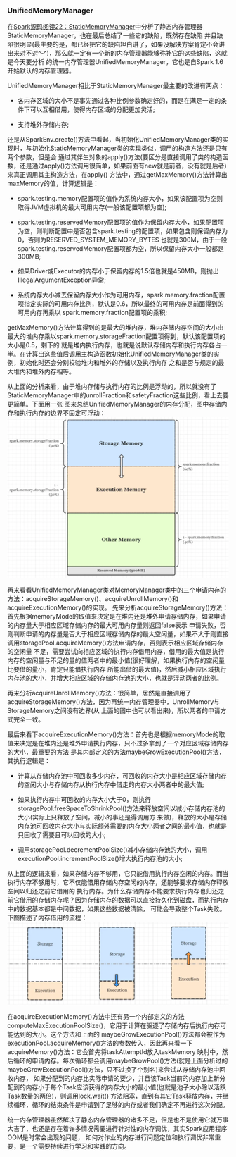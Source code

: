 ### UnifiedMemoryManager

在[Spark源码阅读22：StaticMemoryManager](./staticmemorymanager.md)中分析了静态内存管理器StaticMemoryManager，也在最后总结了一些它的缺陷，既然存在缺陷
并且缺陷很明显(最主要的是，都已经把它的缺陷坦白讲了，如果没解决方案肯定不会讲出来对不对^-^)，那么就一定有一个新的内存管理器能够弥补它的这些缺陷，这就是今天要分析
的统一内存管理器UnifiedMemoryManager，它也是自Spark 1.6开始默认的内存管理器。

UnifiedMemoryManager相比于StaticMemoryManager最主要的改进有两点：
  * 各内存区域的大小不是事先通过各种比例参数确定好的，而是在满足一定的条件下可以互相借用，使得内存区域的分配更加灵活;

  * 支持堆外存储内存;

还是从SparkEnv.create()方法中看起，当初始化UnifiedMemoryManager类的实现时，与初始化StaticMemoryManager类的实现类似，调用的构造方法还是只有两个参数，但是会
通过其伴生对象的apply()方法(要区分是直接调用了类的构造函数，还是通过apply()方法调用很简单，如果前面有new就是前者，没有就是后者)来真正调用其主构造方法，在apply()
方法中，通过getMaxMemory()方法计算出maxMemory的值，计算逻辑是：
  * spark.testing.memory配置项的值作为系统内存大小，如果该配置项为空则取得JVM虚拟机的最大可用内存(一般该配置项都为空);

  * spark.testing.reservedMemory配置项的值作为保留内存大小，如果配置项为空，则判断配置中是否包含spark.testing的配置项，如果包含则保留内存为0，否则为RESERVED_SYSTEM_MEMORY_BYTES
  也就是300M，由于一般spark.testing.reservedMemory配置项都为空，所以保留内存大小一般都是300MB;

  * 如果Driver或Executor的内存小于保留内存的1.5倍也就是450MB，则抛出IllegalArgumentException异常;

  * 系统内存大小减去保留内存大小作为可用内存，spark.memory.fraction配置项指定实际的可用内存比例，默认是0.6，所以最终的可用内存是前面得到的可用内存再乘以
  spark.memory.fraction配置项的乘积;

getMaxMemory()方法计算得到的是最大的堆内存，堆内存储内存空间的大小由最大的堆内存乘以spark.memory.storageFraction配置项得到，默认该配置项的大小是0.5，剩下的
就是堆内执行内存，也就是说默认存储内存和执行内存各占一半。在计算出这些值后调用主构造函数初始化UnifiedMemoryManager类的实例，初始化时还会分别校验堆内和堆外的存储以及执行内存
之和是否与规定的最大堆内和堆外内存相等。

从上面的分析来看，由于堆内存储与执行内存的比例是浮动的，所以就没有了StaticMemoryManager中的unrollFraction和safetyFraction这些比例，看上去要更简单。下面用一张
图来总结UnifiedMemoryManager的内存分配，图中存储内存和执行内存的边界不固定可浮动：
![UnifiedMemoryManager](../image/unifiedmemorymanager.png "UnifiedMemoryManager")

再来看看UnifiedMemoryManager类对MemoryManager类中的三个申请内存的方法：acquireStorageMemory()、acquireUnrollMemory()和acquireExecutionMemory()的实现。
先来分析acquireStorageMemory()方法：首先根据memoryMode的取值来决定是在堆内还是堆外申请存储内存，如果申请的内存量大于相应区域存储内存的最大可用内存量则返回false表示
申请失败，否则判断申请的内存量是否大于相应区域存储内存的最大空闲量，如果不大于则直接调用storagePool.acquireMemory()方法申请内存，否则表示相应区域存储内存的空闲量
不足，需要尝试向相应区域的执行内存借用内存，借用的最大值是执行内存的空闲量与不足的量的值两者中的最小值(很好理解，如果执行内存的空闲量比要借的量小，肯定只能借执行内存
所能出借的最大值)，然后减小相应区域执行内存池的大小，并增大相应区域的存储内存池的大小，也就是浮动两者的比例。

再来分析acquireUnrollMemory()方法：很简单，居然是直接调用了acquireStorageMemory()方法，因为再统一内存管理器中，UnrollMemory与StorageMemory之间没有边界(从
上面的图中也可以看出来)，所以两者的申请方式完全一致。

最后来看下acquireExecutionMemory()方法：首先也是根据memoryMode的取值来决定是在堆内还是堆外申请执行内存，只不过多拿到了一个对应区域存储内存的大小，最重要的方法
是其内部定义的方法maybeGrowExecutionPool()方法，其执行逻辑是：
  * 计算从存储内存池中可回收多少内存，可回收的内存大小是相应区域存储内存的空闲大小与存储内存从执行内存中借走的内存大小两者中的最大值;

  * 如果执行内存中可回收的内存大小大于0，则执行storagePool.freeSpaceToShrinkPool()方法来释放空间以减小存储内存池的大小(实际上只释放了空间，减小的事还是得调用方
  来做)，释放的大小是存储内存池可回收内存大小与实际额外需要的内存大小两者之间的最小值，也就是只回收了需要且可以回收的大小;

  * 调用storagePool.decrementPoolSize()减小存储内存池的大小，调用executionPool.incrementPoolSize()增大执行内存池的大小;

从上面的逻辑来看，如果存储内存不够用，它只能借用执行内存空闲的内存。而当执行内存不够用时，它不仅能借用存储内存空闲的内存，还能够要求存储内存释放空间以归还之前它借用的
执行内存。为什么存储内存不能要求执行内存也归还之前它借用的存储内存呢？因为存储内存的数据可以直接持久化到磁盘，而执行内存中的数据基本都是中间数据，如果这些数据被清除，
可能会导致整个Task失败。下图描述了内存借用的流程：
![内存借用](../image/memoryreclaim.png "内存借用")

在acquireExecutionMemory()方法中还有另一个内部定义的方法computeMaxExecutionPoolSize()，它用于计算在驱逐了存储内存后执行内存可能达到的大小。这个方法和上面的
maybeGrowExecutionPool()方法都会被作为executionPool.acquireMemory()方法的参数传入，因此再来看一下acquireMemory()方法：它会首先将taskAttemptId放入taskMemory
映射中，然后循环的申请内存。每次循环都会调用maybeGrowPool()方法(就是上面分析过的maybeGrowExecutionPool()方法，只不过换了个别名)来尝试从存储内存池中回收内存，
如果分配到的内存比实际申请的要少，并且该Task当前的内存加上新分配到的内存小于每个Task应该获得的内存大小的最小值(也就是池子大小除以活跃Task数量的两倍)，则调用lock.wait()
方法阻塞，直到有其它Task释放内存，并继续循环，循环的结束条件是申请到了足够的内存或者我们确定不再进行这次分配。

统一内存管理器虽然解决了静态内存管理器的诸多不足，但是也不是使用它就万事大吉了，也还是存在着许多情况需要进行针对性的内存调优，其实Spark应用程序OOM是时常会出现的问题，
如何对作业的内存进行问题定位和执行调优非常重要，是一个需要持续进行学习和实践的方向。